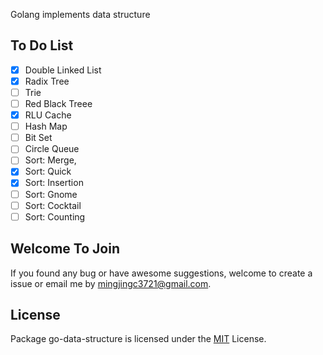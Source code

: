 Golang implements data structure

## To Do List

- [x] Double Linked List
- [x] Radix Tree
- [ ] Trie
- [ ] Red Black Treee
- [x] RLU Cache
- [ ] Hash Map
- [ ] Bit Set
- [ ] Circle Queue
- [ ] Sort: Merge, 
- [x] Sort: Quick
- [x] Sort: Insertion
- [ ] Sort: Gnome
- [ ] Sort: Cocktail
- [ ] Sort: Counting
  
## Welcome To Join

If you found any bug or have awesome suggestions, welcome to create a issue or email me by mingjingc3721@gmail.com.

## License

Package go-data-structure is licensed under the [MIT](/LICENSE) License.
